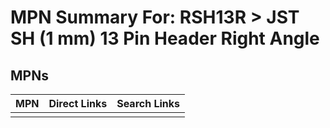 



# MPN Summary For: RSH13R > JST SH (1 mm) 13 Pin Header Right Angle

## MPNs
  

|MPN|Direct Links|Search Links|
| :--- | :--- | :--- |
||||
